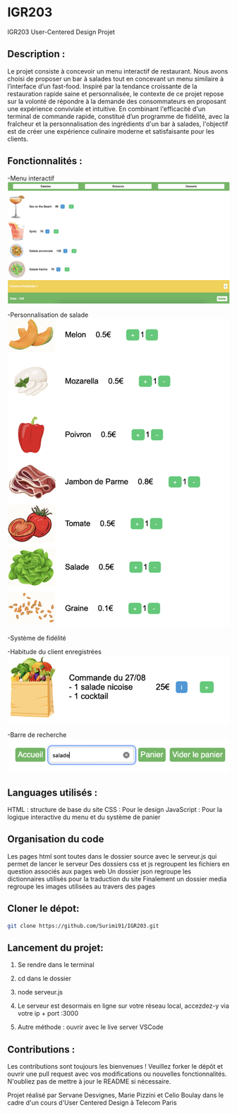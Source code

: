 # IGR203
IGR203 User-Centered Design Projet

## Description :
Le projet consiste à concevoir un menu interactif de restaurant. Nous avons choisi de proposer un bar à salades tout en concevant un menu similaire à l’interface d’un fast-food. Inspiré par la tendance croissante de la restauration rapide saine et personnalisée, le contexte de ce projet repose sur la volonté de répondre à la demande des consommateurs en proposant une expérience conviviale et intuitive. En combinant l'efficacité d'un terminal de commande rapide, constitué d’un programme de fidélité, avec la fraîcheur et la personnalisation des ingrédients d'un bar à salades, l'objectif est de créer une expérience culinaire moderne et satisfaisante pour les clients.


## Fonctionnalités :
-Menu interactif
![App Screenshot](./media/screen/screen1.png)

-Personnalisation de salade
![App Screenshot](./media/screen/screen2.png)

-Système de fidélité

-Habitude du client enregistrées 
![App Screenshot](./media/screen/screen3.png)

-Barre de recherche
![App Screenshot](./media/screen/screen4.png)

## Languages utilisés :
HTML : structure de base du site
CSS : Pour le design
JavaScript : Pour la logique interactive du menu et du système de panier

## Organisation du code
Les pages html sont toutes dans le dossier source avec le serveur.js qui permet de lancer le serveur
Des dossiers css et js regroupent les fichiers en question associés aux pages web
Un dossier json regroupe les dictionnaires utilisés pour la traduction du site
Finalement un dossier media regroupe les images utilisées au travers des pages


## Cloner le dépot:
```bash
git clone https://github.com/Surimi91/IGR203.git
```

## Lancement du projet:
1. Se rendre dans le terminal
2. cd dans le dossier
3. node serveur.js
4. Le serveur est desormais en ligne sur votre réseau local, accezdez-y via votre ip + port :3000

0. Autre méthode : ouvrir avec le live server VSCode


## Contributions :
Les contributions sont toujours les bienvenues ! Veuillez forker le dépôt et ouvrir une pull request avec vos modifications ou nouvelles fonctionnalités. N'oubliez pas de mettre à jour le README si nécessaire.



Projet réalisé par Servane Desvignes, Marie Pizzini et Celio Boulay dans le cadre d'un cours d'User Centered Design à Telecom Paris
